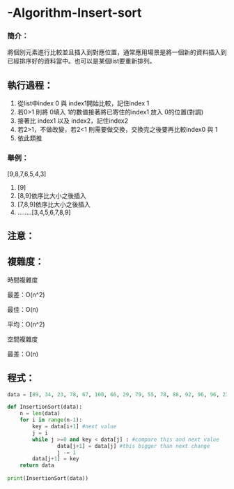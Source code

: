 # -Algorithm-Insert-sort

### 簡介：

將個別元素進行比較並且插入到對應位置，通常應用場景是將一個新的資料插入到已經排序好的資料當中。也可以是某個list要重新排列。

## 執行過程：

1. 從list中index 0 與 index1開始比較，記住index 1
2. 若0>1 則將 0填入 1的數值接著將已寄住的index1 放入 0的位置(對調)
3. 接著比 index1 以及 index2，記住index2
4. 若2>1，不做改變，若2<1 則需要做交換，交換完之後要再比較index0 與 1
5. 依此類推

### 舉例：

[9,8,7,6,5,4,3]

1. [9]
2. [8,9]依序比大小之後插入
3. [7,8,9]依序比大小之後插入
4. ……..[3,4,5,6,7,8,9]

## 注意：

## 複雜度：

時間複雜度

最差：O(n^2)

最佳：O(n)

平均：O(n^2)

空間複雜度

最差：O(n)

## 程式：

```python
data = [89, 34, 23, 78, 67, 100, 66, 29, 79, 55, 78, 88, 92, 96, 96, 23]

def InsertionSort(data):
    n = len(data)
    for i in range(n-1):
        key = data[i+1] #next value
        j = i
        while j >=0 and key < data[j] : #compare this and next value
                data[j+1] = data[j] #this bigger than next change
                j -= 1
        data[j+1] = key
    return data
        
print(InsertionSort(data))
```